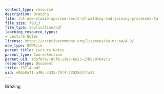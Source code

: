 ```yaml
---
content_type: resource
description: Brazing
file: /ol-ocw-studio-app/courses/3-37-welding-and-joining-processes-fall-2002/e06b8a71a40c343575f423528d44fa92_33714.pdf
file_size: 79013
file_type: application/pdf
learning_resource_types:
- Lecture Notes
license: https://creativecommons.org/licenses/by-nc-sa/4.0/
ocw_type: OCWFile
parent_title: Lecture Notes
parent_type: CourseSection
parent_uid: 1d5f87b7-05fe-139c-6a23-27b8707042c3
resourcetype: Document
title: 33714.pdf
uid: e06b8a71-a40c-3435-75f4-23528d44fa92
---
```

Brazing